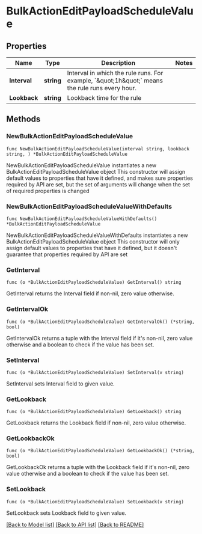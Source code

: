 # BulkActionEditPayloadScheduleValue

## Properties

Name | Type | Description | Notes
------------ | ------------- | ------------- | -------------
**Interval** | **string** | Interval in which the rule runs. For example, &#x60;\&quot;1h\&quot;&#x60; means the rule runs every hour. | 
**Lookback** | **string** | Lookback time for the rule | 

## Methods

### NewBulkActionEditPayloadScheduleValue

`func NewBulkActionEditPayloadScheduleValue(interval string, lookback string, ) *BulkActionEditPayloadScheduleValue`

NewBulkActionEditPayloadScheduleValue instantiates a new BulkActionEditPayloadScheduleValue object
This constructor will assign default values to properties that have it defined,
and makes sure properties required by API are set, but the set of arguments
will change when the set of required properties is changed

### NewBulkActionEditPayloadScheduleValueWithDefaults

`func NewBulkActionEditPayloadScheduleValueWithDefaults() *BulkActionEditPayloadScheduleValue`

NewBulkActionEditPayloadScheduleValueWithDefaults instantiates a new BulkActionEditPayloadScheduleValue object
This constructor will only assign default values to properties that have it defined,
but it doesn't guarantee that properties required by API are set

### GetInterval

`func (o *BulkActionEditPayloadScheduleValue) GetInterval() string`

GetInterval returns the Interval field if non-nil, zero value otherwise.

### GetIntervalOk

`func (o *BulkActionEditPayloadScheduleValue) GetIntervalOk() (*string, bool)`

GetIntervalOk returns a tuple with the Interval field if it's non-nil, zero value otherwise
and a boolean to check if the value has been set.

### SetInterval

`func (o *BulkActionEditPayloadScheduleValue) SetInterval(v string)`

SetInterval sets Interval field to given value.


### GetLookback

`func (o *BulkActionEditPayloadScheduleValue) GetLookback() string`

GetLookback returns the Lookback field if non-nil, zero value otherwise.

### GetLookbackOk

`func (o *BulkActionEditPayloadScheduleValue) GetLookbackOk() (*string, bool)`

GetLookbackOk returns a tuple with the Lookback field if it's non-nil, zero value otherwise
and a boolean to check if the value has been set.

### SetLookback

`func (o *BulkActionEditPayloadScheduleValue) SetLookback(v string)`

SetLookback sets Lookback field to given value.



[[Back to Model list]](../README.md#documentation-for-models) [[Back to API list]](../README.md#documentation-for-api-endpoints) [[Back to README]](../README.md)


